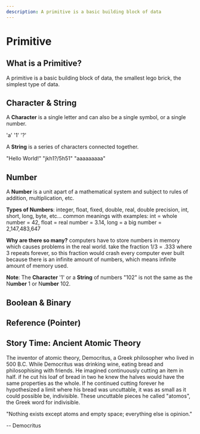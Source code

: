```yaml
---
description: A primitive is a basic building block of data
---
```


# Primitive

## What is a Primitive?

A primitive is a basic building block of data, the smallest lego brick, the simplest type of data. 

##  Character & String

A **Character** is a single letter and can also be a single symbol, or a single number.

'a'       '1'      '?'

A **String** is a series of characters connected together.

"Hello World!"      "jkh1?/5h51"      "aaaaaaaaa"

## Number

A **Number** is a unit apart of a mathematical system and subject to rules of addition, multiplication, etc.

**Types of Numbers**: integer, float, fixed, double, real, double precision, int, short, long, byte, etc... common meanings with examples: int = whole number = 42, float = real number = 3.14, long = a big number = 2,147,483,647

**Why are there so many?** computers have to store numbers in memory which causes problems in the real world. take the fraction 1/3 = .333 where 3 repeats forever, so this fraction would crash every computer ever built because there is an infinite amount of numbers, which means infinite amount of memory used.

**Note**: The **Character** '1' or a **String** of numbers "102" is not the same as the N**umber** 1 or N**umber** 102.

## Boolean & Binary

## Reference \(Pointer\)

## Story Time: Ancient Atomic Theory

The inventor of atomic theory, Democritus, a Greek philosopher who lived in 500 B.C. While Democritus was drinking wine, eating bread and philosophising with friends. He imagined continuously cutting an item in half. if he cut his loaf of bread in two he knew the halves would have the same properties as the whole. If he continued cutting forever he hypothesized a limit where his bread was uncuttable, it was as small as it could possible be, indivisible. These uncuttable pieces he called "atomos", the Greek word for indivisible.

"Nothing exists except atoms and empty space; everything else is opinion." 

-- Democritus

